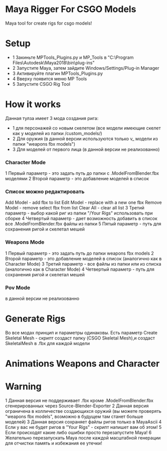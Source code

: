 # Maya Rigger For CSGO Models
Maya tool for create rigs for csgo models!

# Setup
- 1 Закиньте MPTools_Plugins.py и MP_Tools в "C:\Program Files\Autodesk\Maya2018\bin\plug-ins"
- 2 Запустите Мауа, затем зайдите Windows/Settings/Plug-in Manager
- 3 Активируйте плагин MPTools_Plugins.py
- 4 Вверху появится меню MP Tools
- 5 Запустите CSGO Rig Tool

# How it works
Данная тулза имеет 3 мода создания рига:
  * 1 для персонажей со новым скелетом (все модели имеющие скелет как у моделей из папки /custom_models/)
  * 2 Для оружия (в данной версии используются только v_ модели из папки "weapons fbx models")
  * 3 Для моделей от первого лица (в данной версии не реализованно)
  
### Character Mode
1 Первый параметр - это задать путь до папки с .ModelFromBlender.fbx моделями
2 Второй параметр - это добавление моделей в список
  ### Список можно редактировать
  Add Model - add fbx to list
  Edit Model - replace with a new one fbx
  Remove Model - remove select fbx from list
  Clear All - clear all list
3 Третий параметр - выбор какой риг из папки "/Your Rigs" использовать при сборке
4 Четвертый параметр - дает возможность добавить в список все .ModelFromBlender.fbx файлы из папки
5 Пятый параметр - путь для сохранения ригой и скелетал мешей 

### Weapons Mode
1 Первый параметр - это задать путь до папки weapons fbx models
2 Второй параметр - это добавление моделей в список (аналогично как в Character Mode)
3 Третий параметр - все файлы из папки или из списка (аналогично как в Character Mode)
4 Четвертый параметр - путь для сохранения ригой и скелетал мешей 

### Pov Mode
в данной версии не реализованно

# Generate Rigs
Во все модах принцип и параметры одинаковы.
Есть параметр Create Skeletal Mesh - скрипт создаст папку (CSGO Skeletal Mesh),и создаст SkeletalMesh в .fbx для каждой модели
# Animations Weapons and Character


# Warning
1 Данная версия не поддерживает .fbx кроме .ModelFromBlender.fbx сгенерированных через Source-Blender-Exporter
2 Данная версия ограничена в колличестве создающихся оружий (вы можете проверять "weapons fbx models", возможно в будущем там станет больше моделей)
3 Данная версия сохраняет файлы ригов только в MayaAscii
4 Если у вас не будет ригов в "Your Rigs" - скрипт напишет вам об этом!
5 Если происходят какие либо ошибки просто перезапустите Maya!
6 Желательно перезапускать Мауа после каждой масштабной генерации для отчистки память и избежания ее утечки!
